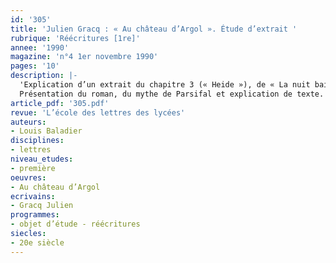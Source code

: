 ```yaml
---
id: '305'
title: 'Julien Gracq : « Au château d’Argol ». Étude d’extrait '
rubrique: 'Réécritures [1re]'
annee: '1990'
magazine: 'n°4 1er novembre 1990'
pages: '10'
description: |-
  'Explication d’un extrait du chapitre 3 (« Heide »), de « La nuit baignait tout le paysage… » à « leurs cœurs de la pesanteur alarmante de l’événement ».
  Présentation du roman, du mythe de Parsifal et explication de texte.'
article_pdf: '305.pdf'
revue: 'L’école des lettres des lycées'
auteurs:
- Louis Baladier
disciplines:
- lettres
niveau_etudes:
- première
oeuvres:
- Au château d’Argol
ecrivains:
- Gracq Julien
programmes:
- objet d’étude - réécritures
siecles:
- 20e siècle
---
```

